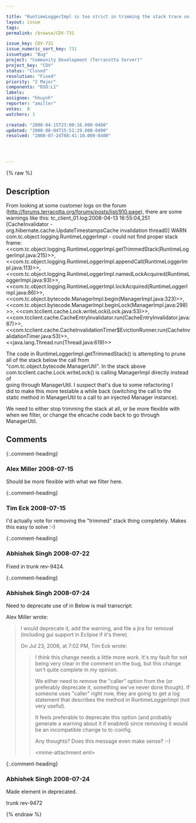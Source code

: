```yaml
---

title: "RuntimeLoggerImpl is too strict in trimming the stack trace on lock acquires producing spurious warnings"
layout: issue
tags: 
permalink: /browse/CDV-731

issue_key: CDV-731
issue_numeric_sort_key: 731
issuetype: "Bug"
project: "Community Development (Terracotta Server)"
project_key: "CDV"
status: "Closed"
resolution: "Fixed"
priority: "2 Major"
components: "DSO:L1"
labels: 
assignee: "hhuynh"
reporter: "amiller"
votes:  0
watchers: 1

created: "2008-04-15T23:00:16.000-0400"
updated: "2008-08-04T15:51:29.000-0400"
resolved: "2008-07-24T08:41:10.000-0400"




---
```


{% raw %}

## Description

<div markdown="1" class="description">

From looking at some customer logs on the forum (http://forums.terracotta.org/forums/posts/list/910.page), there are some warnings like this:
tc\_client\_01.log:2008-04-13 16:55:04,251 [CacheInvalidator -  
org.hibernate.cache.UpdateTimestampsCache invalidation thread0] WARN  
com.tc.object.logging.RuntimeLoggerImpl - could not find proper stack  
frame:  
<<com.tc.object.logging.RuntimeLoggerImpl.getTrimmedStack(RuntimeLoggerImpl.java:215)>>, 
<<com.tc.object.logging.RuntimeLoggerImpl.appendCall(RuntimeLoggerImpl.java:113)>>,  
<<com.tc.object.logging.RuntimeLoggerImpl.namedLockAcquired(RuntimeLoggerImpl.java:93)>>,  
<<com.tc.object.logging.RuntimeLoggerImpl.lockAcquired(RuntimeLoggerImpl.java:86)>>, 
<<com.tc.object.bytecode.ManagerImpl.begin(ManagerImpl.java:323)>>,  
<<com.tc.object.bytecode.ManagerImpl.beginLock(ManagerImpl.java:298)>>, 
<<com.tcclient.cache.Lock.writeLock(Lock.java:53)>>,  
<<com.tcclient.cache.CacheEntryInvalidator.run(CacheEntryInvalidator.java:87)>>, 
<<com.tcclient.cache.CacheInvalidationTimer$EvictionRunner.run(CacheInvalidationTimer.java:53)>>,  
<<java.lang.Thread.run(Thread.java:619)>>

The code in RuntimeLoggerImpl.getTrimmedStack() is attempting to prune  
all of the stack below the call from  
"com.tc.object.bytecode.ManagerUtil".  In the stack above  
com.tcclient.cache.Lock.writeLock() is calling ManagerImpl directly instead of  
going through ManagerUtil.  I suspect that's due to some refactoring I  
did to make this more testable a while back (switching the call to the  
static method in ManagerUtil to a call to an injected Manager instance).

We need to either stop trimming the stack at all, or be more flexible with when we filter, or change the ehcache code back to go through ManagerUtil.

</div>

## Comments


{:.comment-heading}
### **Alex Miller** <span class="date">2008-07-15</span>

<div markdown="1" class="comment">

Should be more flexible with what we filter here.

</div>


{:.comment-heading}
### **Tim Eck** <span class="date">2008-07-15</span>

<div markdown="1" class="comment">

I'd actually vote for removing the "trimmed" stack thing completely. Makes this easy to solve :-)

</div>


{:.comment-heading}
### **Abhishek Singh** <span class="date">2008-07-22</span>

<div markdown="1" class="comment">

Fixed in trunk rev-9424.

</div>


{:.comment-heading}
### **Abhishek Singh** <span class="date">2008-07-24</span>

<div markdown="1" class="comment">

Need to deprecate use of <caller> in <runtime-output-options>
Below is mail transcript:

Alex Miller wrote:
> I would deprecate it, add the warning, and file a jira for removal (including gui support in Eclipse if it's there).
>
> On Jul 23, 2008, at 7:02 PM, Tim Eck wrote:
>
>> I think this change needs a little more work. It's my fault for not being very clear in the comment on the bug, but this change isn't quite complete in my opinion.
>>  
>> We either need to remove the "caller" option from the <runtime-output-options> (or preferably deprecate it, something we've never done though). If someone uses "caller" right now, they are going to get a log statement that describes the method in RuntimeLoggerImpl (not very useful).
>>  
>> It feels preferable to deprecate this option (and probably generate a warning about it if enabled) since removing it would be an incompatible change to tc-config.
>>  
>> Any thoughts? Does this message even make sense? :-)
>>  
>>  
>> <mime-attachment.eml>
>


</div>


{:.comment-heading}
### **Abhishek Singh** <span class="date">2008-07-24</span>

<div markdown="1" class="comment">

Made <caller> element in <runtime-output-options> deprecated.

trunk rev-9472

</div>



{% endraw %}
